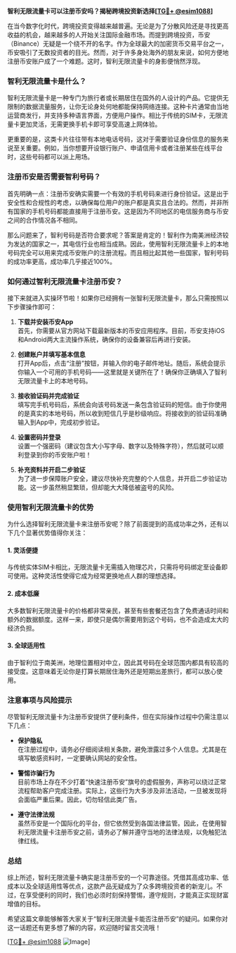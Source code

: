 **智利无限流量卡可以注册币安吗？揭秘跨境投资新选择[[TG💪+ @esim1088](https://t.me/s/esim1088)]**

在当今数字化时代，跨境投资变得越来越普遍。无论是为了分散风险还是寻找更高收益的机会，越来越多的人开始关注国际金融市场。而提到跨境投资，币安（Binance）无疑是一个绕不开的名字。作为全球最大的加密货币交易平台之一，币安吸引了无数投资者的目光。然而，对于许多身处海外的朋友来说，如何方便地注册币安账户成了一个难题。这时，智利无限流量卡的身影便悄然浮现。

### 智利无限流量卡是什么？

智利无限流量卡是一种专门为旅行者或长期居住在国外的人设计的产品。它提供无限制的数据流量服务，让你无论身处何地都能保持网络连接。这种卡片通常由当地运营商发行，并支持多种语言界面，方便用户操作。相比于传统的SIM卡，无限流量卡更加灵活，无需更换手机卡即可享受高速上网体验。

更重要的是，这类卡片往往带有本地电话号码，这对于需要验证身份信息的服务来说至关重要。例如，当你想要开设银行账户、申请信用卡或者注册某些在线平台时，这些号码都可以派上用场。

### 注册币安是否需要智利号码？

首先明确一点：注册币安确实需要一个有效的手机号码来进行身份验证。这是出于安全性和合规性的考虑，以确保每位用户的账户都是真实且合法的。然而，并非所有国家的手机号码都能直接用于注册币安。这是因为不同地区的电信服务商与币安之间的合作情况各不相同。

那么问题来了，智利号码是否符合要求呢？答案是肯定的！智利作为南美洲经济较为发达的国家之一，其电信行业也相当成熟。因此，使用智利无限流量卡上的本地号码完全可以用来完成币安账户的注册流程。而且相比起其他一些国家，智利号码的成功率更高，成功率几乎接近100%。

### 如何通过智利无限流量卡注册币安？

接下来就进入实操环节啦！如果你已经拥有一张智利无限流量卡，那么只需按照以下步骤操作即可：

1. **下载并安装币安App**  
   首先，你需要从官方网站下载最新版本的币安应用程序。目前，币安支持iOS和Android两大主流操作系统，确保你的设备兼容后再进行安装。

2. **创建账户并填写基本信息**  
   打开App后，点击“注册”按钮，并输入你的电子邮件地址。随后，系统会提示你输入一个可用的手机号码——这里就是关键所在了！确保你正确填入了智利无限流量卡上的本地号码。

3. **接收验证码并完成验证**  
   填写完手机号码后，系统会向该号码发送一条包含验证码的短信。由于你使用的是真实的本地号码，所以收到短信几乎是秒级响应。将接收到的验证码准确输入到App中，完成初步验证。

4. **设置密码并登录**  
   设置一个强密码（建议包含大小写字母、数字以及特殊字符），然后就可以顺利登录到你的币安账户啦！

5. **补充资料并开启二步验证**  
   为了进一步保障账户安全，建议尽快补充完整的个人信息，并开启二步验证功能。这一步虽然稍显繁琐，但却能大大降低被盗号的风险。

### 使用智利无限流量卡的优势

为什么选择智利无限流量卡来注册币安呢？除了前面提到的高成功率之外，还有以下几个显著优势值得你关注：

#### 1. 灵活便捷
与传统实体SIM卡相比，无限流量卡无需插入物理芯片，只需将号码绑定至设备即可使用。这种灵活性使得它成为经常更换地点人群的理想选择。

#### 2. 成本低廉
大多数智利无限流量卡的价格都非常亲民，甚至有些套餐还包含了免费通话时间和额外的数据额度。这样一来，即使只是偶尔需要用到这个号码，也不会造成太大的经济负担。

#### 3. 全球适用性
由于智利位于南美洲，地理位置相对中立，因此其号码在全球范围内都具有较高的接受度。这意味着无论你是打算长期居住海外还是短期出差旅行，都可以放心使用。

### 注意事项与风险提示

尽管智利无限流量卡为注册币安提供了便利条件，但在实际操作过程中仍需注意以下几点：

- **保护隐私**  
  在注册过程中，请务必仔细阅读相关条款，避免泄露过多个人信息。尤其是在填写敏感资料时，一定要确认网站的安全性。

- **警惕诈骗行为**  
  目前市场上存在不少打着“快速注册币安”旗号的虚假服务，声称可以绕过正常流程帮助客户完成注册。实际上，这些行为大多涉及非法活动，一旦被发现将会面临严重后果。因此，切勿轻信此类广告。

- **遵守法律法规**  
  虽然币安是一个国际化的平台，但它依然受到各国法律监管。因此，在使用智利无限流量卡注册币安之前，请务必了解并遵守当地的法律法规，以免触犯法律红线。

### 总结

综上所述，智利无限流量卡确实是注册币安的一个可靠途径。凭借其高成功率、低成本以及全球适用性等优点，这款产品无疑成为了众多跨境投资者的新宠儿。不过，在享受便利的同时，我们也必须时刻保持警惕，遵守规则，才能真正实现财富增值的目标。

希望这篇文章能够解答大家关于“智利无限流量卡能否注册币安”的疑问。如果你对这一话题还有更多想了解的内容，欢迎随时留言交流哦！

[[TG💪+ @esim1088](https://t.me/s/esim1088) ![Image](https://i.postimg.cc/4NQfJmqS/Snipaste-2025-05-13-00-14-12.png)]
